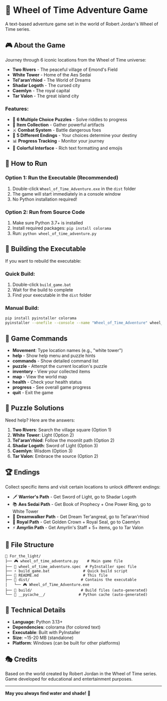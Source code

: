 # 🌟 Wheel of Time Adventure Game

A text-based adventure game set in the world of Robert Jordan's Wheel of Time series.

## 🎮 About the Game

Journey through 6 iconic locations from the Wheel of Time universe:
- **Two Rivers** - The peaceful village of Emond's Field
- **White Tower** - Home of the Aes Sedai
- **Tel'aran'rhiod** - The World of Dreams
- **Shadar Logoth** - The cursed city
- **Caemlyn** - The royal capital
- **Tar Valon** - The great island city

### Features:
- 🧩 **6 Multiple Choice Puzzles** - Solve riddles to progress
- 🎒 **Item Collection** - Gather powerful artifacts
- ⚔️ **Combat System** - Battle dangerous foes
- 👑 **5 Different Endings** - Your choices determine your destiny
- 📊 **Progress Tracking** - Monitor your journey
- 🎨 **Colorful Interface** - Rich text formatting and emojis

## 🚀 How to Run

### Option 1: Run the Executable (Recommended)
1. Double-click `Wheel_of_Time_Adventure.exe` in the `dist` folder
2. The game will start immediately in a console window
3. No Python installation required!

### Option 2: Run from Source Code
1. Make sure Python 3.7+ is installed
2. Install required packages: `pip install colorama`
3. Run: `python wheel_of_time_adventure.py`

## 🔨 Building the Executable

If you want to rebuild the executable:

### Quick Build:
1. Double-click `build_game.bat`
2. Wait for the build to complete
3. Find your executable in the `dist` folder

### Manual Build:
```bash
pip install pyinstaller colorama
pyinstaller --onefile --console --name "Wheel_of_Time_Adventure" wheel_of_time_adventure.py
```

## 🎯 Game Commands

- **Movement**: Type location names (e.g., "white tower")
- **help** - Show help menu and puzzle hints
- **commands** - Show detailed command list
- **puzzle** - Attempt the current location's puzzle
- **inventory** - View your collected items
- **map** - View the world map
- **health** - Check your health status
- **progress** - See overall game progress
- **quit** - Exit the game

## 🧩 Puzzle Solutions

Need help? Here are the answers:
1. **Two Rivers**: Search the village square (Option 1)
2. **White Tower**: Light (Option 2)
3. **Tel'aran'rhiod**: Follow the moonlit path (Option 2)
4. **Shadar Logoth**: Sword of Light (Option 3)
5. **Caemlyn**: Wisdom (Option 3)
6. **Tar Valon**: Embrace the source (Option 2)

## 🏆 Endings

Collect specific items and visit certain locations to unlock different endings:
- 🗡️ **Warrior's Path** - Get Sword of Light, go to Shadar Logoth
- 📚 **Aes Sedai Path** - Get Book of Prophecy + One Power Ring, go to White Tower
- 🌙 **Dreamwalker Path** - Get Dream Ter'angreal, go to Tel'aran'rhiod
- 👑 **Royal Path** - Get Golden Crown + Royal Seal, go to Caemlyn
- ⚡ **Amyrlin Path** - Get Amyrlin's Staff + 5+ items, go to Tar Valon

## 📁 File Structure

```
📂 For_the_light/
├── 🎮 wheel_of_time_adventure.py    # Main game file
├── 🔧 wheel_of_time_adventure.spec  # PyInstaller spec file
├── ⚡ build_game.bat               # Quick build script
├── 📖 README.md                    # This file
├── 📂 dist/                       # Contains the executable
│   └── 🎮 Wheel_of_Time_Adventure.exe
├── 📂 build/                      # Build files (auto-generated)
└── 📂 __pycache__/               # Python cache (auto-generated)
```

## 🎨 Technical Details

- **Language**: Python 3.13+
- **Dependencies**: colorama (for colored text)
- **Executable**: Built with PyInstaller
- **Size**: ~15-20 MB (standalone)
- **Platform**: Windows (can be built for other platforms)

## 🎭 Credits

Based on the world created by Robert Jordan in the Wheel of Time series.
Game developed for educational and entertainment purposes.

---

**May you always find water and shade!** 🌟
